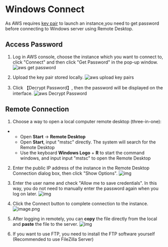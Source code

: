 # Windows Connect

As AWS requires [key pair](/server-create.md) to launch an instance,you need to get password before connecting to Windows server using Remote Desktop.

## Access Password

1. Log in AWS console, choose the instance which you want to connect to, click "Connect" and then click "Get Password" in the pop-up window.
   ![aws get password](http://libs.websoft9.com/Websoft9/DocsPicture/en/aws/aws-winconnect-websoft9.png)

2. Upload the key pair stored locally.
   ![aws upload key pairs](http://libs.websoft9.com/Websoft9/DocsPicture/en/aws/aws-winconnectpw-websoft9.png)

3. Click 【Decrypt Password】, then the password will be displayed on the interface.
   ![aws Decrypt Password](http://libs.websoft9.com/Websoft9/DocsPicture/en/aws/aws-winconnectgpw-websoft9.png)

## Remote Connection

1. Choose a way to open a local computer remote desktop (three-in-one):

- - Open **Start** -> **Remote Desktop**
  - Open **Start**, input "mstsc" directly. The system will search for the Remote Desktop
  - Use the keyboard **Windows Logo** + **R** to start the command windows, and input input "mstsc" to open the Remote Desktop

2. Enter the public IP address of the instance in the Remote Desktop Connection dialog box, then click "Show Options".
   ![img](http://libs.websoft9.com/Websoft9/DocsPicture/en/aws/windows-remote.png)

3. Enter the user name and check "Allow me to save credentials". In this way, you do not need to manually enter the password again when you log on later.
   ![img](http://libs.websoft9.com/Websoft9/DocsPicture/en/aws/windows-remote-login.png)

4.  Click the Connect button to complete connection to the instance.
   ![image.png](http://libs.websoft9.com/Websoft9/DocsPicture/en/aws/azure-windows2019desktop-websoft9.png)

5. After logging in remotely, you can **copy** the file directly from the local and **paste** the file to the server.
   ![img](https://libs.websoft9.com/Websoft9/DocsPicture/en/azure/azure-copyfilewin-websoft9.png)

6. If you want to use FTP, you need to install the FTP software yourself (Recommended to use FileZilla Server)